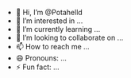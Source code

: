 - 👋 Hi, I’m @Potahelld
- 👀 I’m interested in ...
- 🌱 I’m currently learning ...
- 💞️ I’m looking to collaborate on ...
- 📫 How to reach me ...
- 😄 Pronouns: ...
- ⚡ Fun fact: ...

<!---
Potahelld/Potahelld is a ✨ special ✨ repository because its `README.md` (this file) appears on your GitHub profile.
You can click the Preview link to take a look at your changes.
--->
